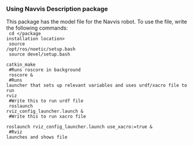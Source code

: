 ### Using Navvis Description package

This package has the model file for the Navvis robot. To use the file, write the following commands:
<br>
<code>
cd </package installation location> 
</code> <br>
<code>
source /opt/ros/noetic/setup.bash<br>
source devel/setup.bash<br>
catkin_make<br>
#Runs roscore in background<br>
roscore &<br>
#Runs launcher that sets up relevant variables and uses urdf/xacro file to run rviz<br>
#Write this to run urdf file<br>
roslaunch rviz_config_launcher.launch  &<br>
#Write this to run xacro file<br>
roslaunch rviz_config_launcher.launch use_xacro:=true &<br>
#Rviz launches and shows file<br>
</code>